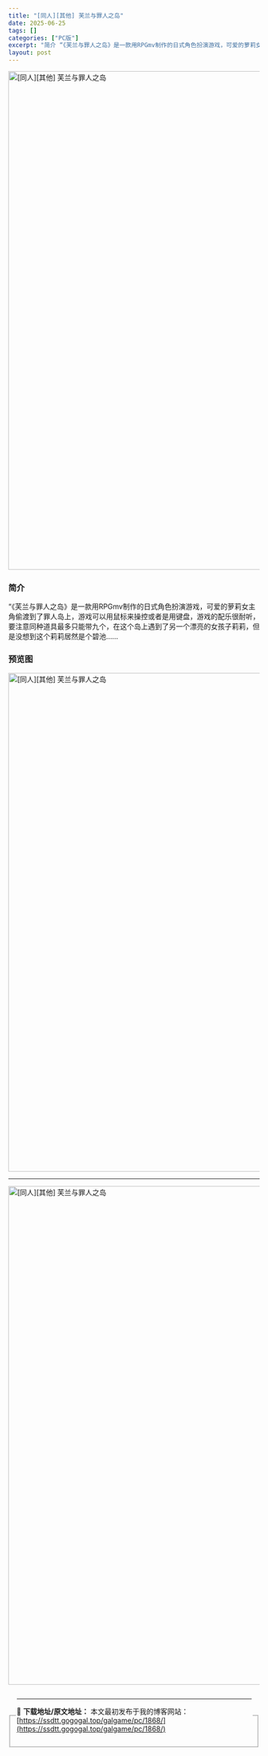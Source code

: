 ```yaml
---
title: "[同人][其他] 芙兰与罪人之岛"
date: 2025-06-25
tags: []
categories: ["PC版"]
excerpt: "简介 “《芙兰与罪人之岛》是一款用RPGmv制作的日式角色扮演游戏，可爱的萝莉女主角偷渡到了罪人岛上，游戏可以用鼠标来操控或者是用键盘，游戏的配乐很耐听，要注意同种道具最多只能带九个，在这个岛上遇到了另一个漂亮的女孩子莉莉，但是没想到这个莉莉居然是个碧池…… 预览图 资源下载点进按钮进入下载页面查看&hellip;"
layout: post
---
```



<p><img decoding="async"   src="https://ssdtt.gogogal.top/wp-content/uploads/2025/06/2a85a-00.webp" loading="lazy" alt="[同人][其他] 芙兰与罪人之岛" style="display: block; margin-left: auto; margin-right: auto; width: 1000px;" /></p>
<div>
<h3>简介</h3>
</p></div>
<p>“《芙兰与罪人之岛》是一款用RPGmv制作的日式角色扮演游戏，可爱的萝莉女主角偷渡到了罪人岛上，游戏可以用鼠标来操控或者是用键盘，游戏的配乐很耐听，要注意同种道具最多只能带九个，在这个岛上遇到了另一个漂亮的女孩子莉莉，但是没想到这个莉莉居然是个碧池……</p>
<h3>预览图</h3>
<p><img decoding="async"   src="https://ssdtt.gogogal.top/wp-content/uploads/2025/06/20a78-01.webp" loading="lazy" alt="[同人][其他] 芙兰与罪人之岛" style="display: block; margin-left: auto; margin-right: auto; width: 1000px;" /></p>
<hr />
<p><img decoding="async"   src="https://ssdtt.gogogal.top/wp-content/uploads/2025/06/bc167-02.webp" loading="lazy" alt="[同人][其他] 芙兰与罪人之岛" style="display: block; margin-left: auto; margin-right: auto; width: 1000px;" /></p>
<div> </div>
<fieldset>
<legend>


---
📖 **下载地址/原文地址：** 本文最初发布于我的博客网站：[https://ssdtt.gogogal.top/galgame/pc/1868/](https://ssdtt.gogogal.top/galgame/pc/1868/)
